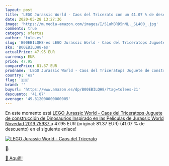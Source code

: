 ```yaml
---
layout: post
title: 'LEGO Jurassic World - Caos del Tricerato con un 41.07 % de descuento'
date: 2020-05-28 13:27:36
image: 'https://m.media-amazon.com/images/I/51uhBRD5nNL._SL400_.jpg'
comments: true
category: ofertas
author: 'tole.es'
slug: 'B00EBILQH8-es LEGO Jurassic World - Caos del Triceratops Juguete de...'
sku: 'B00EBILQH8-es'
actualPrice: 47.95 EUR
currency: EUR
price: 47.95
comparePrice: 81.37 EUR
prodname: 'LEGO Jurassic World - Caos del Triceratops Juguete de construcción de Dinosaurios Inspirado en las Películas de Jurassic World  Novedad 2019  75937 '
country: 'es'
flag: '🇪🇸'
brand: ''
buyurl: 'https://www.amazon.es/dp/B00EBILQH8/?tag=tolees-21'
descuento: '41.07'
average: '49.312000000000005'
---
```


En este momento está [LEGO Jurassic World - Caos del Triceratops Juguete de construcción de Dinosaurios Inspirado en las Películas de Jurassic World  Novedad 2019  75937 ](https://www.amazon.es/dp/B00EBILQH8/?tag=tolees-21) a 47.95 EUR (original: 81.37 EUR) (41.07 %  de descuento) en el siguiente enlace!

[![LEGO Jurassic World - Caos del Tricerato](https://m.media-amazon.com/images/I/51uhBRD5nNL._SL400_.jpg)](https://www.amazon.es/dp/B00EBILQH8/?tag=tolees-21)

🔎:


[🛒 Aquí!!!](https://www.amazon.es/dp/B00EBILQH8/?tag=tolees-21)
